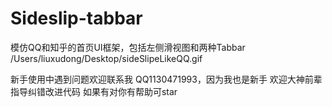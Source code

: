 # Sideslip-tabbar
模仿QQ和知乎的首页UI框架，包括左侧滑视图和两种Tabbar
/Users/liuxudong/Desktop/sideSlipeLikeQQ.gif

新手使用中遇到问题欢迎联系我 QQ1130471993，因为我也是新手
欢迎大神前辈指导纠错改进代码
如果有对你有帮助可star